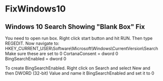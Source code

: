 # FixWindows10
 
## Windows 10 Search Showing "Blank Box" Fix

You need to open run box. Right click start button and hit RUN. Then type REGEDIT. Now navigate to: HKEY_CURRENT_USER\Software\Microsoft\Windows\CurrentVersion\Search
Make sure these are set to 0
CortanaConsent = dword 0
BingSearchEnabled = dword 0

To create BingSearchEnabled. Right click on Search and select New and then DWORD (32-bit) Value and name it BingSearchEnabled and set it to 0